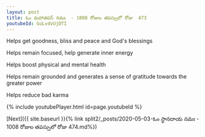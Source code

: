 ```yaml
---
layout: post
title: ఓం మహాతపస్ నమః  - 1008 రోజుల తపస్సులో రోజు  473
youtubeId: GuLvdvUjDTI
---
```

 
 
Helps get goodness, bliss and peace and God's blessings
 
Helps remain focused, help generate inner energy 
 
Helps boost physical and mental health 
 
Helps remain grounded and generates a sense of gratitude towards the greater power 
 
Helps reduce bad karma
 
 
 
 


{% include youtubePlayer.html id=page.youtubeId %}
 
[Next]({{ site.baseurl }}{% link  split2/_posts/2020-05-03-ఓం స్థానదాయ నమః  - 1008 రోజుల తపస్సులో రోజు  474.md%})
 
